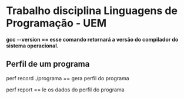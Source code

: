 <h1>Trabalho disciplina Linguagens de Programação - UEM</h1>
<p><strong>gcc --version  ==  esse comando retornará a versão do compilador 
do sistema operacional.</strong></p>
<h2>Perfil de um programa</h2>
<p>perf record ./programa == gera perfil do programa</p>
<p>perf report == le os dados do perfil do programa</p>
